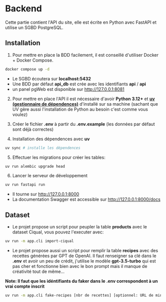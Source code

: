 # Backend

Cette partie contient l'API du site, elle est écrite en Python avec FastAPI et utilise un SGBD PostgreSQL.

## Installation

1) Pour mettre en place la BDD facilement, il est conseillé d'utiliser Docker + Docker Compose.
```bash
docker compose up -d 
```

- Le SGBD écoutera sur **localhost:5432**
- Une BDD par défaut **api_db** est crée avec les identifiants **api** / **api**
- un panel pgWeb est disponible sur http://127.0.0.1:8081

2) Pour mettre en place l'API il est nécessaire d'avoir **Python 3.12+** et [**uv (gestionnaire de dépendences)**](https://github.com/astral-sh/uv) d'installé sur sa machine
   (sachant que UV gère aussi l'installation de Python au besoin c'est comme vous voulez)

3) Créer le fichier **.env** à partir du **.env.example** (les données par défaut sont déjà correctes)
4) Installation des dépendences avec **uv**
```bash
uv sync # installe les dépendences
```

5) Effectuer les migrations pour créer les tables:
```bash
uv run alembic upgrade head
```

6) Lancer le serveur de développement
```bash
uv run fastapi run
```

- Il tourne sur http://127.0.0.1:8000 
- La documentation Swagger est accessible sur http://127.0.0.1:8000/docs

## Dataset

- Le projet propose un script pour peupler la table **products** avec le dataset Ciqual, vous pouvez l'executer avec:

```bash
uv run -m app.cli import-ciqual
```

- Le projet propose aussi un script pour remplir la table **recipes** avec des recettes générées par GPT de OpenAI.
Il faut renseigner sa clé dans le **.env** et avoir un peu de crédit, j'utilise le modèle **gpt-3.5-turbo** 
qui est pas cher et fonctionne bien avec le bon prompt mais il manque de créativité tout de même...

__Note: Il faut que les idéntifiants du faker dans le .env correspondent à un vrai compte inscrit__

```bash
uv run -m app.cli fake-recipes [nbr de recettes] [optionnel: URL de miniature par défaut rien]
```
